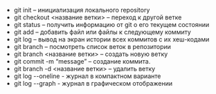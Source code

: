 * git init – инициализация локального repository
* git checkout <название ветки> – переход к другой ветке
* git status – получить информацию от git о его текущем состоянии
* git add – добавить файл или файлы к следующему коммиту
* git log – вывод на экран истории всех коммитов с их хеш-кодами
* git branch – посмотреть список веток в репозитории
* git branch <название ветки> – создать новую ветку
* git commit -m “message” – создание коммита.
* git branch -d <название ветки> – удалить ветку
* git log --oneline - журнал в компактном варианте
* git log --graph - журнал в графическом отображении